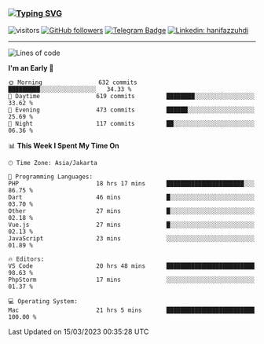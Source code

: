 ### [![Typing SVG](https://readme-typing-svg.herokuapp.com?font=lato&size=22&lines=Hi+There+👋)](https://git.io/typing-svg) 

![visitors](https://visitor-badge.glitch.me/badge?page_id=hanifazzuhdi.hanifazzuhdi)
[![GitHub followers](https://img.shields.io/github/followers/hanifazzuhdi?label=Follow&style=social)](https://github.com/hanifazzuhdi/?tab=follow) 
[![Telegram Badge](https://img.shields.io/badge/-hanif0198-blue?style=social&logo=telegram&link=https://www.t.me/hanif0198/)](https://www.t.me/hanif0198/) 
[![Linkedin: hanifazzuhdi](https://img.shields.io/badge/-hanifazzuhdi-blue?style=flat-square&logo=Linkedin&logoColor=white&link=https://www.linkedin.com/in/hanif-az-zuhdi-69688019b/)](https://www.linkedin.com/in/hanif-az-zuhdi-69688019b/) 

<hr/>

<!--START_SECTION:waka-->
![Lines of code](https://img.shields.io/badge/From%20Hello%20World%20I%27ve%20Written-17.1%20million%20lines%20of%20code-blue)

**I'm an Early 🐤** 

```text
🌞 Morning                632 commits         █████████░░░░░░░░░░░░░░░░   34.33 % 
🌆 Daytime                619 commits         ████████░░░░░░░░░░░░░░░░░   33.62 % 
🌃 Evening                473 commits         ██████░░░░░░░░░░░░░░░░░░░   25.69 % 
🌙 Night                  117 commits         ██░░░░░░░░░░░░░░░░░░░░░░░   06.36 % 
```


📊 **This Week I Spent My Time On** 

```text
🕑︎ Time Zone: Asia/Jakarta

💬 Programming Languages: 
PHP                      18 hrs 17 mins      ██████████████████████░░░   86.75 % 
Dart                     46 mins             █░░░░░░░░░░░░░░░░░░░░░░░░   03.70 % 
Other                    27 mins             █░░░░░░░░░░░░░░░░░░░░░░░░   02.18 % 
Vue.js                   27 mins             █░░░░░░░░░░░░░░░░░░░░░░░░   02.13 % 
JavaScript               23 mins             ░░░░░░░░░░░░░░░░░░░░░░░░░   01.89 % 

🔥 Editors: 
VS Code                  20 hrs 48 mins      █████████████████████████   98.63 % 
PhpStorm                 17 mins             ░░░░░░░░░░░░░░░░░░░░░░░░░   01.37 % 

💻 Operating System: 
Mac                      21 hrs 5 mins       █████████████████████████   100.00 % 
```


 Last Updated on 15/03/2023 00:35:28 UTC
<!--END_SECTION:waka-->
